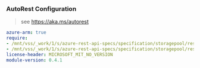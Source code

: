 ### AutoRest Configuration

> see https://aka.ms/autorest

``` yaml
azure-arm: true
require:
- /mnt/vss/_work/1/s/azure-rest-api-specs/specification/storagepool/resource-manager/readme.md
- /mnt/vss/_work/1/s/azure-rest-api-specs/specification/storagepool/resource-manager/readme.go.md
license-header: MICROSOFT_MIT_NO_VERSION
module-version: 0.4.1

```